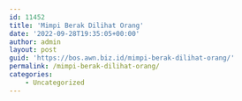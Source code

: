 ```yaml
---
id: 11452
title: 'Mimpi Berak Dilihat Orang'
date: '2022-09-28T19:35:05+00:00'
author: admin
layout: post
guid: 'https://bos.awn.biz.id/mimpi-berak-dilihat-orang/'
permalink: /mimpi-berak-dilihat-orang/
categories:
    - Uncategorized
---
```


